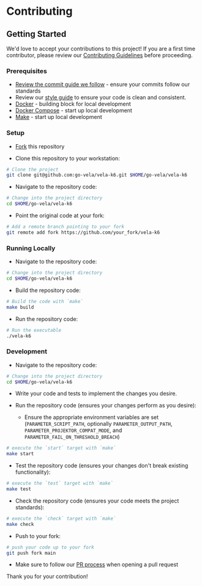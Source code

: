 # Contributing

## Getting Started

We'd love to accept your contributions to this project! If you are a first time contributor, please review our [Contributing Guidelines](https://go-vela.github.io/docs/community/contributing_guidelines/) before proceeding.

### Prerequisites

- [Review the commit guide we follow](https://chris.beams.io/posts/git-commit/#seven-rules) - ensure your commits follow our standards
- Review our [style guide](https://go-vela.github.io/docs/community/contributing_guidelines/#style-guide) to ensure your code is clean and consistent.
- [Docker](https://docs.docker.com/install/) - building block for local development
- [Docker Compose](https://docs.docker.com/compose/install/) - start up local development
- [Make](https://www.gnu.org/software/make/) - start up local development

### Setup

- [Fork](/fork) this repository

- Clone this repository to your workstation:

```bash
# Clone the project
git clone git@github.com:go-vela/vela-k6.git $HOME/go-vela/vela-k6
```

- Navigate to the repository code:

```bash
# Change into the project directory
cd $HOME/go-vela/vela-k6
```

- Point the original code at your fork:

```bash
# Add a remote branch pointing to your fork
git remote add fork https://github.com/your_fork/vela-k6
```

### Running Locally

- Navigate to the repository code:

```bash
# Change into the project directory
cd $HOME/go-vela/vela-k6
```

- Build the repository code:

```bash
# Build the code with `make`
make build
```

- Run the repository code:

```bash
# Run the executable
./vela-k6
```

### Development

- Navigate to the repository code:

```bash
# Change into the project directory
cd $HOME/go-vela/vela-k6
```

- Write your code and tests to implement the changes you desire.

- Run the repository code (ensures your changes perform as you desire):
  - Ensure the appropriate environment variables are set (`PARAMETER_SCRIPT_PATH`, optionally `PARAMETER_OUTPUT_PATH`, `PARAMETER_PROJEKTOR_COMPAT_MODE`, and `PARAMETER_FAIL_ON_THRESHOLD_BREACH`)
```bash
# execute the `start` target with `make`
make start
```

- Test the repository code (ensures your changes don't break existing functionality):

```bash
# execute the `test` target with `make`
make test
```

- Check the repository code (ensures your code meets the project standards):

```bash
# execute the `check` target with `make`
make check
```

- Push to your fork:

```bash
# push your code up to your fork
git push fork main
```

- Make sure to follow our [PR process](https://go-vela.github.io/docs/community/contributing_guidelines/#development-workflow) when opening a pull request

Thank you for your contribution!
